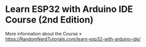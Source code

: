 # Learn ESP32 with Arduino IDE Course (2nd Edition)

More information about the Course » https://RandomNerdTutorials.com/learn-esp32-with-arduino-ide/
